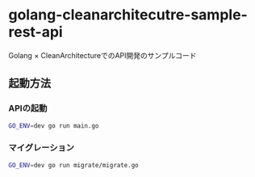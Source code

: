 # golang-cleanarchitecutre-sample-rest-api
Golang × CleanArchitectureでのAPI開発のサンプルコード

## 起動方法
### APIの起動
```sh
GO_ENV=dev go run main.go
```

### マイグレーション
```sh
GO_ENV=dev go run migrate/migrate.go
```
